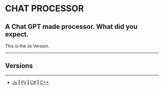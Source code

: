 # CHAT PROCESSOR
A Chat GPT made processor. What did you expect.
--
This is the Js Version.

---

## Versions

---

- [Js](https://github.com/Burritoooo/CHAT-PROCESSOR/tree/JS-Version) **|** [Py](https://github.com/Burritoooo/CHAT-PROCESSOR/tree/Python-Version) **|** [C#](https://github.com/Burritoooo/CHAT-PROCESSOR/tree/C%23-Version) **|** [C++](https://github.com/Burritoooo/CHAT-PROCESSOR/tree/main)

